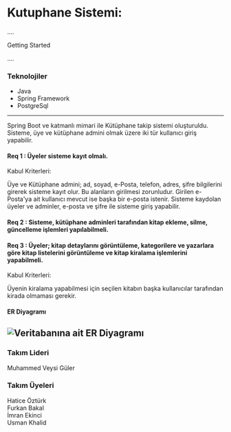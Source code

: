 # Kutuphane Sistemi:
 .... <br/>

Getting Started

....

### Teknolojiler
- Java
- Spring Framework
- PostgreSql

---------------------------------------------------
Spring Boot ve katmanlı mimari ile Kütüphane takip sistemi oluşturuldu.
Sisteme, üye ve kütüphane admini olmak üzere iki tür kullanıcı giriş yapabilir. 
#### Req 1 : Üyeler sisteme kayıt olmalı.
 Kabul Kriterleri:

Üye ve Kütüphane admini; ad, soyad, e-Posta, telefon, adres, şifre bilgilerini girerek sisteme kayıt olur.
Bu alanların girilmesi zorunludur. 
Girilen e-Posta'ya ait kullanıcı mevcut ise başka bir e-posta istenir.
Sisteme kaydolan üyeler ve adminler, e-posta ve şifre ile sisteme giriş yapabilir.

#### Req 2 : Sisteme, kütüphane adminleri tarafından kitap ekleme, silme, güncelleme işlemleri yapılabilmeli.
#### Req 3 : Üyeler; kitap detaylarını görüntüleme, kategorilere ve yazarlara göre kitap listelerini görüntüleme  ve kitap kiralama işlemlerini yapabilmeli.
Kabul Kriterleri:

Üyenin kiralama yapabilmesi için seçilen kitabın başka kullanıcılar tarafından kirada olmaması gerekir.    

#### ER Diyagramı
![Veritabanına ait ER Diyagramı]()
---------------------------------------------------

### Takım Lideri
Muhammed Veysi Güler
### Takım Üyeleri
Hatice Öztürk <br>
Furkan Bakal <br>
İmran Ekinci <br>
Usman Khalid <br>
